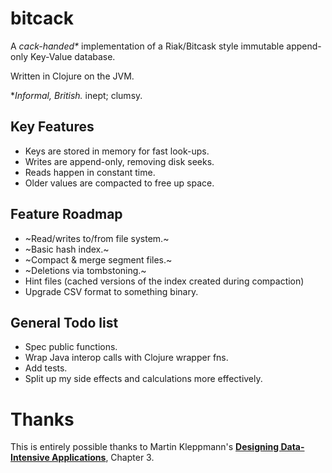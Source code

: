 # bitcack
A *cack-handed\** implementation of a Riak/Bitcask style immutable append-only Key-Value database.

Written in Clojure on the JVM.

\**Informal, British.*
inept; clumsy.

## Key Features
- Keys are stored in memory for fast look-ups.
- Writes are append-only, removing disk seeks.
- Reads happen in constant time.
- Older values are compacted to free up space.

## Feature Roadmap
- ~Read/writes to/from file system.~
- ~Basic hash index.~
- ~Compact & merge segment files.~
- ~Deletions via tombstoning.~
- Hint files (cached versions of the index created during compaction)
- Upgrade CSV format to something binary.

## General Todo list
- Spec public functions.
- Wrap Java interop calls with Clojure wrapper fns.
- Add tests.
- Split up my side effects and calculations more effectively.

# Thanks
This is entirely possible thanks to Martin Kleppmann's **[Designing Data-Intensive Applications](https://dataintensive.net/)**, Chapter 3.
